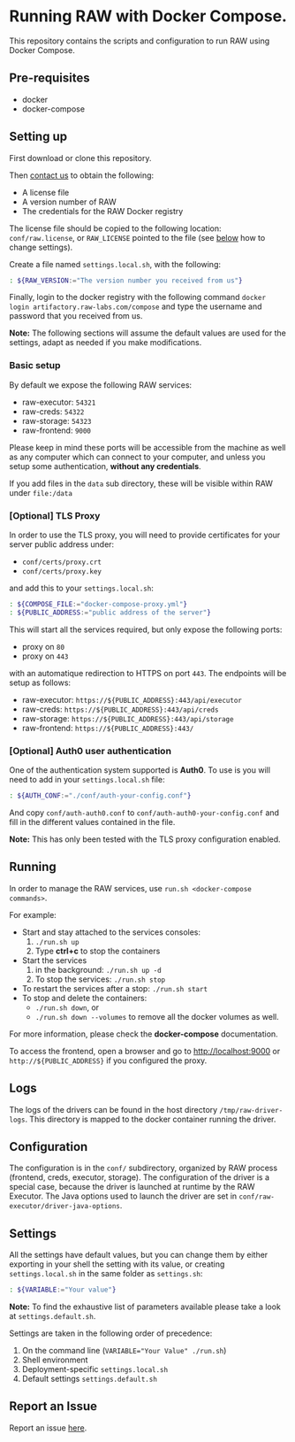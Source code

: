 # Running RAW with Docker Compose.

This repository contains the scripts and configuration to run RAW using Docker Compose.


## Pre-requisites

- docker
- docker-compose


## Setting up

First download or clone this repository.

Then [contact us](https://www.raw-labs.com/contact-us/) to obtain the following:
- A license file
- A version number of RAW
- The credentials for the RAW Docker registry

The license file should be copied to the following location: `conf/raw.license`, or `RAW_LICENSE` pointed to the file (see [below](#Settings) how to change settings).

Create a file named `settings.local.sh`, with the following:

```sh
: ${RAW_VERSION:="The version number you received from us"}
```

Finally, login to the docker registry with the following command `docker login artifactory.raw-labs.com/compose` and type the username and password that you received from us.

**Note:** The following sections will assume the default values are used for the settings, adapt as needed if you make modifications.


### Basic setup

By default we expose the following RAW services:

 * raw-executor: `54321`
 * raw-creds: `54322`
 * raw-storage: `54323`
 * raw-frontend: `9000`

Please keep in mind these ports will be accessible from the machine as well as any computer which can connect to your computer, and unless you setup some authentication, **without any credentials**.

If you add files in the `data` sub directory, these will be visible within RAW under `file:/data`


### [Optional] TLS Proxy

In order to use the TLS proxy, you will need to provide certificates for your server public address under:

 * `conf/certs/proxy.crt`
 * `conf/certs/proxy.key`

and add this to your `settings.local.sh`:

```sh
: ${COMPOSE_FILE:="docker-compose-proxy.yml"}
: ${PUBLIC_ADDRESS:="public address of the server"}
```

This will start all the services required, but only expose the following ports:

 * proxy on `80`
 * proxy on `443`

with an automatique redirection to HTTPS on port `443`. The endpoints will be setup as follows:

 * raw-executor: `https://${PUBLIC_ADDRESS}:443/api/executor`
 * raw-creds: `https://${PUBLIC_ADDRESS}:443/api/creds`
 * raw-storage: `https://${PUBLIC_ADDRESS}:443/api/storage`
 * raw-frontend: `https://${PUBLIC_ADDRESS}:443/` 


### [Optional] Auth0 user authentication

One of the authentication system supported is **Auth0**. To use is you will need to add in your `settings.local.sh` file:

```sh
: ${AUTH_CONF:="./conf/auth-your-config.conf"} 
```

And copy `conf/auth-auth0.conf` to `conf/auth-auth0-your-config.conf` and fill in the different values contained in the file.

**Note:** This has only been tested with the TLS proxy configuration enabled.


## Running

In order to manage the RAW services, use `run.sh <docker-compose commands>`.

For example:

 * Start and stay attached to the services consoles:
   1. `./run.sh up`
   2. Type **ctrl+c** to stop the containers
 * Start the services
   1. in the background: `./run.sh up -d`
   2. To stop the services: `./run.sh stop`
 * To restart the services after a stop: `./run.sh start`
 * To stop and delete the containers: 
   * `./run.sh down`, or 
   * `./run.sh down --volumes` to remove all the docker volumes as well.

For more information, please check the **docker-compose** documentation.

To access the frontend, open a browser and go to [http://localhost:9000](http://localhost:9000) or `http://${PUBLIC_ADDRESS}` if you configured the proxy.


## Logs

The logs of the drivers can be found in the host directory `/tmp/raw-driver-logs`.
This directory is mapped to the docker container running the driver.


## Configuration

The configuration is in the `conf/` subdirectory, organized by RAW process (frontend, creds, executor, storage).
The configuration of the driver is a special case, because the driver is launched at runtime by the RAW Executor.
The Java options used to launch the driver are set in `conf/raw-executor/driver-java-options`.


## Settings

All the settings have default values, but you can change them by either exporting in your shell the setting with its value, or creating `settings.local.sh` in the same folder as `settings.sh`:

```sh
: ${VARIABLE:="Your value"}
```

**Note:** To find the exhaustive list of parameters available please take a look at `settings.default.sh`.

Settings are taken in the following order of precedence:

  1. On the command line (`VARIABLE="Your Value" ./run.sh`)
  2. Shell environment
  3. Deployment-specific `settings.local.sh`
  4. Default settings `settings.default.sh`

## Report an Issue

Report an issue [here](mailto:support@raw-labs.atlassian.net).
